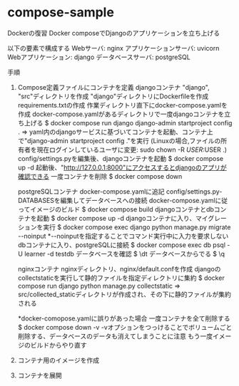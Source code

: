 # compose-sample
Dockerの復習
Docker composeでDjangoのアプリケーションを立ち上げる

以下の要素で構成する
    Webサーバ: nginx
    アプリケーションサーバ: uvicorn
    Webアプリケーション: django
    データベースサーバ: postgreSQL

手順
1. Compose定義ファイルにコンテナを定義
    djangoコンテナ
        "django", "src"ディレクトリを作成
        "django"ディレクトリにDockerfileを作成
        requirements.txtの作成
    作業ディレクトリ直下にdocker-compose.yamlを作成
    docker-compose.yamlがあるディレクトリで一度djangoコンテナを立ち上げる
        $ docker compose run django django-admin startproject config .
        => yaml内のdjangoサービスに基づいてコンテナを起動、コンテナ上で"django-admin startproject config ."を実行
        (Linuxの場合,ファイルの所有者を現在ログインしているユーザに変更: sudo chown -R $USER:$USER .)
    config/settings.pyを編集後、djangoコンテナを起動
        $ docker compose up -d
        起動後、"http://127.0.0.1:8000"にアクセスするとdjangoのアプリが確認できる
    一度コンテナを削除
        $ docker compose down
    
    
    postgreSQLコンテナ
        docker-compose.yamlに追記
        config/settings.py-DATABASESを編集してデータベースへの接続
    docker-compose.yamlに従ってイメージのビルド
        $ docker compose build
    djangoコンテナとdbコンテナを起動
        $ docker compose up -d
    djangoコンテナに入り、マイグレーションを実行
        $ docker compose exec django python manage.py migrate --noinput
        *--noinputを指定することでコマンド実行中に入力を要求しない
    dbコンテナに入り、postgreSQLに接続
        $ docker compose exec db psql -U learner -d testdb
        データベースを確認
            $ \dt
        データベースからでる
            $ \q


    nginxコンテナ
        nginxディレクトリ、nginx/default.confを作成
        djangoのcollectstaticを実行して静的ファイルを指定ディレクトリに集約
            $ docker compose run django python manage.py collectstatic
            => src/collected_staticディレクトリが作成され、その下に静的ファイルが集約される



    *docker-comopose.yamlに誤りがあった場合
        一度コンテナを全て削除する
        $ docker compose down -v
            -vオプションをつっけることでボリュームごと削除する、データベースのデータも消えてしまうことに注意
        もう一度イメージのビルドからやり直す
2. コンテナ用のイメージを作成
3. コンテナを展開